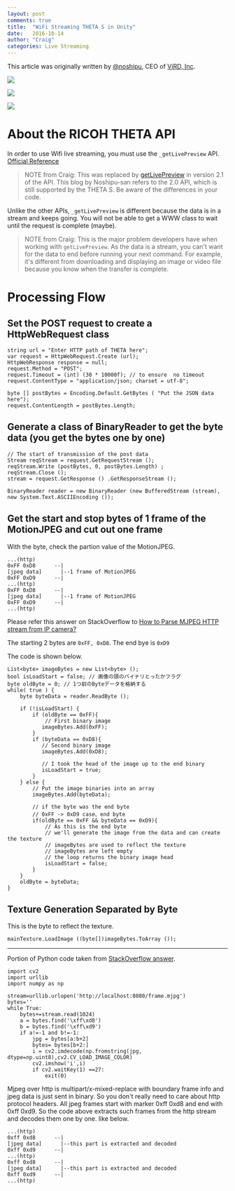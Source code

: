 ```yaml
---
layout: post
comments: true
title:  "WiFi Streaming THETA S in Unity"
date:   2016-10-14
author: "Craig"
categories: Live Streaming
---
```

This article was originally written by [@noshipu](https://twitter.com/noshipu),
CEO of [ViRD, Inc](http://vird.co.jp/).

![](/blog/img/2016-10/unity1.png)

![](/blog/img/2016-10/unity-middle.png)

![](/blog/img/2016-10/unity2.png)



# About the RICOH THETA API

In order to use Wifi live streaming, you must use the `_getLivePreview` API.
[Official Reference](https://developers.theta360.com/en/docs/v2.0/api_reference/commands/camera._get_live_preview.html)

> NOTE from Craig: This was replaced by [getLivePreview](https://developers.theta360.com/en/docs/v2.1/api_reference/commands/camera.get_live_preview.html) in version 2.1 of the API. This blog by Noshipu-san refers to the 2.0 API, which is still supported by
the THETA S. Be aware of the differences in your code.

Unlike the other APIs, `_getLivePreview` is different because the data is in a stream and keeps going. You will not be able to get a WWW class to wait until the request is complete (maybe).

> NOTE from Craig: This is the major problem developers have when working with `getLivePreview`. As the data
> is a stream, you can't want for the data to end before running your next command. For example, it's
> different from downloading and displaying an image or video file because you know when the transfer is
> complete.

# Processing Flow

## Set the POST request to create a HttpWebRequest class

    string url = "Enter HTTP path of THETA here";
    var request = HttpWebRequest.Create (url);
    HttpWebResponse response = null;
    request.Method = "POST";
    request.Timeout = (int) (30 * 10000f); // to ensure  no timeout
    request.ContentType = "application/json; charset = utf-8";

    byte [] postBytes = Encoding.Default.GetBytes ( "Put the JSON data here");
    request.ContentLength = postBytes.Length;

## Generate a class of BinaryReader to get the byte data (you get the bytes one by one)

    // The start of transmission of the post data
    Stream reqStream = request.GetRequestStream ();
    reqStream.Write (postBytes, 0, postBytes.Length) ;
    reqStream.Close ();
    stream = request.GetResponse () .GetResponseStream ();

    BinaryReader reader = new BinaryReader (new BufferedStream (stream), new System.Text.ASCIIEncoding ());

## Get the start and stop bytes of 1 frame of the MotionJPEG and cut out one frame

With the byte, check the partion value of the MotionJPEG.

    ...(http)
    0xFF 0xD8      --|
    [jpeg data]      |--1 frame of MotionJPEG
    0xFF 0xD9      --|
    ...(http)
    0xFF 0xD8      --|
    [jpeg data]      |--1 frame of MotionJPEG
    0xFF 0xD9      --|
    ...(http)

Please refer this answer on StackOverflow to
[How to Parse MJPEG HTTP stream from IP camera?](http://stackoverflow.com/questions/21702477/how-to-parse-mjpeg-http-stream-from-ip-camera)  

The starting 2 bytes are `0xFF, 0xD8`. The end bye is `0xD9`

The code is shown below.

    List<byte> imageBytes = new List<byte> ();
    bool isLoadStart = false; // 画像の頭のバイナリとったかフラグ
    byte oldByte = 0; // 1つ前のByteデータを格納する
    while( true ) {
        byte byteData = reader.ReadByte ();

        if (!isLoadStart) {
            if (oldByte == 0xFF){
                // First binary image
               imageBytes.Add(0xFF);
            }
            if (byteData == 0xD8){
               // Second binary image
               imageBytes.Add(0xD8);

               // I took the head of the image up to the end binary
               isLoadStart = true;
            }
        } else {
            // Put the image binaries into an array
            imageBytes.Add(byteData);

            // if the byte was the end byte
            // 0xFF -> 0xD9 case、end byte
            if(oldByte == 0xFF && byteData == 0xD9){
                // As this is the end byte
                // we'll generate the image from the data and can create the texture
                // imageBytes are used to reflect the texture
                // imageBytes are left empty
                // the loop returns the binary image head
                isLoadStart = false;
            }
        }
        oldByte = byteData;
    }

## Texture Generation Separated by Byte

This is the byte to reflect the texture.

    mainTexture.LoadImage ((byte[])imageBytes.ToArray ());

---

Portion of Python code taken from [StackOverflow answer](http://stackoverflow.com/questions/21702477/how-to-parse-mjpeg-http-stream-from-ip-camera).

    import cv2
    import urllib
    import numpy as np

    stream=urllib.urlopen('http://localhost:8080/frame.mjpg')
    bytes=''
    while True:
        bytes+=stream.read(1024)
        a = bytes.find('\xff\xd8')
        b = bytes.find('\xff\xd9')
        if a!=-1 and b!=-1:
            jpg = bytes[a:b+2]
            bytes= bytes[b+2:]
            i = cv2.imdecode(np.fromstring(jpg, dtype=np.uint8),cv2.CV_LOAD_IMAGE_COLOR)
            cv2.imshow('i',i)
            if cv2.waitKey(1) ==27:
                exit(0)
Mjpeg over http is multipart/x-mixed-replace with boundary frame info and jpeg data is just sent in binary. So you don't really need to care about http protocol headers. All jpeg frames start with marker 0xff 0xd8 and end with 0xff 0xd9. So the code above extracts such frames from the http stream and decodes them one by one. like below.

    ...(http)
    0xff 0xd8      --|
    [jpeg data]      |--this part is extracted and decoded
    0xff 0xd9      --|
    ...(http)
    0xff 0xd8      --|
    [jpeg data]      |--this part is extracted and decoded
    0xff 0xd9      --|
    ...(http)
